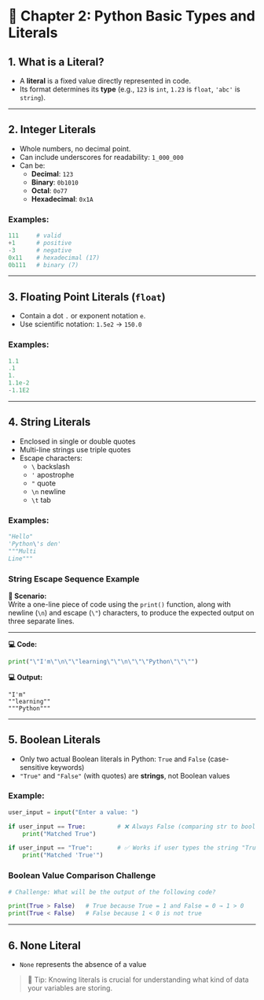 # 🧮 Chapter 2: Python Basic Types and Literals

## 1. What is a Literal?
- A **literal** is a fixed value directly represented in code.
- Its format determines its **type** (e.g., `123` is `int`, `1.23` is `float`, `'abc'` is `string`).

---

## 2. Integer Literals
- Whole numbers, no decimal point.
- Can include underscores for readability: `1_000_000`
- Can be:
  - **Decimal**: `123`
  - **Binary**: `0b1010`
  - **Octal**: `0o77`
  - **Hexadecimal**: `0x1A`

### Examples:
```python
111     # valid
+1      # positive
-3      # negative
0x11    # hexadecimal (17)
0b111   # binary (7)
```

---

## 3. Floating Point Literals (`float`)
- Contain a dot `.` or exponent notation `e`.
- Use scientific notation: `1.5e2` → `150.0`

### Examples:
```python
1.1
.1
1.
1.1e-2
-1.1E2
```

---

## 4. String Literals
- Enclosed in single or double quotes
- Multi-line strings use triple quotes
- Escape characters:
  - `\` backslash
  - `'` apostrophe
  - `"` quote
  - `\n` newline
  - `\t` tab

### Examples:
```python
"Hello"
'Python\'s den'
"""Multi
Line"""
```

### String Escape Sequence Example

**📝 Scenario:**  
Write a one-line piece of code using the `print()` function, along with newline (`\n`) and escape (`\"`) characters, to produce the expected output on three separate lines.

---

**💻 Code:**
```python
print("\"I'm\"\n\"\"learning\"\"\n\"\"\"Python\"\"\"")
```

**💻 Output:**
```
"I'm"
""learning""
"""Python"""
```


---

## 5. Boolean Literals
- Only two actual Boolean literals in Python: `True` and `False` (case-sensitive keywords)
- `"True"` and `"False"` (with quotes) are **strings**, not Boolean values

### Example:
```python
user_input = input("Enter a value: ")

if user_input == True:         # ❌ Always False (comparing str to bool)
    print("Matched True")

if user_input == "True":       # ✅ Works if user types the string "True"
    print("Matched 'True'")
```

### Boolean Value Comparison Challenge

```python
# Challenge: What will be the output of the following code?

print(True > False)   # True because True = 1 and False = 0 → 1 > 0
print(True < False)   # False because 1 < 0 is not true
```


---

## 6. None Literal
- `None` represents the absence of a value

> 🧠 Tip: Knowing literals is crucial for understanding what kind of data your variables are storing.
